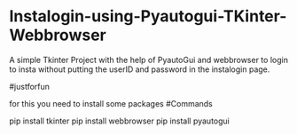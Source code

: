 # Instalogin-using-Pyautogui-TKinter-Webbrowser
A simple Tkinter Project with the help of PyautoGui and webbrowser to login to insta without putting the userID and password in the instalogin page.

#justforfun

for this you need to install some packages
#Commands

pip install tkinter
pip install webbrowser
pip install pyautogui
